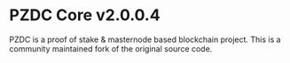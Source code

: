 PZDC Core v2.0.0.4
=====================================
PZDC is a proof of stake & masternode based blockchain project.  This is a community maintained fork of the original source code.
